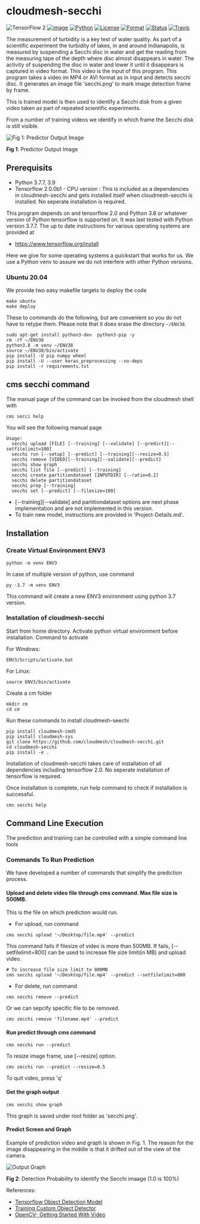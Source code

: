 # cloudmesh-secchi

![TensorFlow 2](https://img.shields.io/badge/TensorFlow%20Requirement-2.0-brightgreen)
[![image](https://img.shields.io/pypi/v/cloudmesh-common.svg)](https://pypi.org/project/cloudmesh-common/)
[![Python](https://img.shields.io/pypi/pyversions/cloudmesh-common.svg)](https://pypi.python.org/pypi/cloudmesh-common)
[![License](https://img.shields.io/badge/License-Apache%202.0-blue.svg)](https://github.com/cloudmesh/cloudmesh-common/blob/main/LICENSE)
[![Format](https://img.shields.io/pypi/format/cloudmesh-common.svg)](https://pypi.python.org/pypi/cloudmesh-common)
[![Status](https://img.shields.io/pypi/status/cloudmesh-common.svg)](https://pypi.python.org/pypi/cloudmesh-common)
[![Travis](https://travis-ci.com/cloudmesh/cloudmesh-common.svg?branch=main)](https://travis-ci.com/cloudmesh/cloudmesh-common)


The measurement of turbidity is a key test of water quality. As part of a scientific experiment the 
turbidity of lakes, in and around Indianapolis, is measured by suspending a 
Secchi disc in water and get the reading from the measuring tape of the depth
where disc almost disappears in water.  The activity of suspending the disc in water and lower it 
until it disappears is  captured in video format. This video is the input of this program.
This program takes a video im MP4 or AVI format as in input and detects secchi disc.
It generates an image file 'secchi.png' to mark image detection frame by frame. 

This is trained model is then used to identify a Secchi disk from a given video taken as part of repeated 
scientific experiments. 

From a number of training videos we identify in which frame the Secchi disk is still visible.


![**Fig 1**: Predictor Output Image](images/Predictor_Image.png)

**Fig 1**: Predictor Output Image


## Prerequisits

* Python 3.7.7, 3.9
* Tensorflow 2.0.0b1 - CPU version : This is included as a dependencies in 
  cloudmesh-secchi and gets installed itself when cloudmesh-secchi is installed. 
  No seperate installation is required. 

This program depends on and tensorflow 2.0 and Python 3.8  or whatever version of Python tensorflow is supported on. 
It was last tested with Python version 3.7.7. The up to date instructions for various operating systems are provided at 

* <https://www.tensorflow.org/install>

Here we give for some operating systems a quickstart that works for us. We use a Python venv to assure we 
do not interfere with other Python versions.



### Ubuntu 20.04

We provide two easy makefile targets to deploy the code

```
make ubuntu
make deploy
```

These to commands do the following, but are convenient 
so you do not have to retype them. Please note that it does 
erase the directory `~/ENV38`.


```
sudo apt-get install python3-dev  python3-pip -y
rm -rf ~/ENV38
python3.8 -m venv ~/ENV38
source ~/ENV38/bin/activate
pip install -U pip numpy wheel
pip install -U --user keras_preprocessing --no-deps
pip install -r requirements.txt
```

## cms secchi command

The manual page of the command can be invoked from the cloudmesh shell with 

```
cms secci help
```

You will see the following manual page


```
Usage:
  secchi upload [FILE] [--training] [--validate] [--predict][--setfilelimit=100]
  secchi run [--setup] [--predict] [--training][--resize=0.5]
  secchi remove [VIDEO][--training][--validate][--predict]
  secchi show graph 
  secchi list file [--predict] [--training]
  secchi create partitiondataset [INPUTDIR] [--ratio=0.2]
  secchi delete partitiondataset
  secchi prep [--training]
  secchi set [--predict] [--filesize=100]

```

* [--training][--validate] and partitiondataset options are next phase implementation
  and are not implemented in this version.
* To train new model, instructions are provided in 'Project-Details.md'.


## Installation

### Create Virtual Environment ENV3

```
python -m venv ENV3
```

In case of multiple version of python, use command 

```
py -3.7 -m venv ENV3
```

This command will create a new ENV3 environment using python 3.7 version.


### Installation of cloudmesh-secchi

Start from home directory. Activate python virtual environment before installation. 
Command to activate

For Windows:

```
ENV3/Scripts/activate.bat
```

For Linux:

```
source ENV3/bin/activate
```

Create a cm folder 

```
mkdir cm
cd cm
```

Run these commands to install cloudmesh-seechi

```
pip install cloudmesh-cmd5
pip install cloudmesh-sys
git clone https://github.com/cloudmesh/cloudmesh-secchi.git
cd cloudmesh-secchi
pip install -e .

```

Installation of cloudmesh-secchi takes care of installation of all dependencies including
tensorflow 2.0. No seperate installation of tensorflow is required.

Once installation is complete, run help command to check if installation is successful.

```
cms secchi help
```

## Command Line Execution

The prediction and training can be controlled with a simple command line tools

### Commands To Run Prediction

We have developed a number of commands that simplify the prediction process.

#### Upload and delete video file through cms command. Max file size is 500MB.

This is the file on which prediction would run.

* For upload, run command

```
cms secchi upload '~/Desktop/file.mp4' --predict
```

This command fails if filesize of video is more than 500MB. 
If fails, [--setfilelimit=800] can be used to increase file size limit(in MB) and upload
video.

```
# To increase file size limit to 800MB
cms secchi upload '~/Desktop/file.mp4' --predict --setfilelimit=800

``` 

* For delete, run command 

```
cms secchi remove --predict
```

  Or we can sepcify specific file to be removed.

```
cms secchi remove 'filename.mp4' --predict
```  

#### Run predict through cms command

```
cms secchi run --predict
```

To resize image frame, use [--resize] option.

```
cms secchi run --predict --resize=0.5
```

To quit video, press 'q'

#### Get the graph output

```
cms secchi show graph
```

This graph is saved under root folder as 'secchi.png'.


#### Predict Screen and Graph

Example of prediction video and graph is shown in Fig. 1. The reason for the image disappearing in the middle is 
that it drifted out of the view of the camera.

![Output Graph](images/secchigraph.png) 

**Fig 2**: Detection Probability to identify the Secchi imaage (1.0 is 100%)


References:

* [Tensorflow Object Detection Model](https://github.com/tensorflow/models/tree/master/research/object_detection)
* [Training Custom Object Detector](https://tensorflow-object-detection-api-tutorial.readthedocs.io/en/latest/training.html)
* [OpenCV- Getting Started With Video](https://opencv-python-tutroals.readthedocs.io/en/latest/py_tutorials/py_gui/py_video_display/py_video_display.html)
